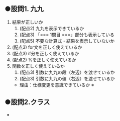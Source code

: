 ## ●設問1. 九九
1. 結果が正しいか
    1. (配点2) 九九を表示できているか
    2. (配点3) 「=== 1問目 ===」部分も表示している
    3. (配点5) 不要な計算式・結果を表示していないか
2. (配点3) for文を正しく使えているか
3. (配点3) if分を正しく使えているか
4. (配点2) %を正しく使えているか
5. 関数を正しく使えているか
    1. (配点3) 引数に九九の段（左辺）を渡せているか
    2. (配点3) 引数に九九の値（右辺）を渡せているか
    - 理由：仕様変更を意識できているか
※

## ●設問2.クラス
- 
